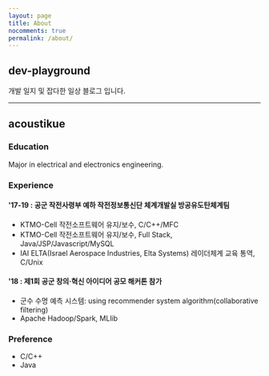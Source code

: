```yaml
---
layout: page
title: About
nocomments: true
permalink: /about/
---
```


## dev-playground

개발 일지 및 잡다한 일상 블로그 입니다.

---

## acoustikue

### Education

Major in electrical and electronics engineering.

### Experience

#### '17-19 : 공군 작전사령부 예하 작전정보통신단 체계개발실 방공유도탄체계팀

- KTMO-Cell 작전소프트웨어 유지/보수, C/C++/MFC
- KTMO-Cell 작전소프트웨어 유지/보수, Full Stack, Java/JSP/Javascript/MySQL
- IAI ELTA(Israel Aerospace Industries, Elta Systems) 레이더체계 교육 통역, C/Unix


#### '18 : 제1회 공군 창의·혁신 아이디어 공모 해커톤 참가

- 군수 수명 예측 시스템: using recommender system algorithm(collaborative filtering)
- Apache Hadoop/Spark, MLlib

### Preference

- C/C++
- Java







